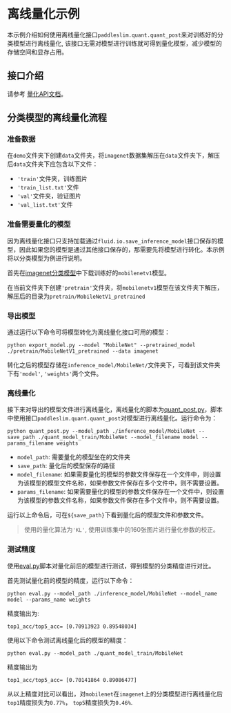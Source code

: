 # 离线量化示例

本示例介绍如何使用离线量化接口``paddleslim.quant.quant_post``来对训练好的分类模型进行离线量化, 该接口无需对模型进行训练就可得到量化模型，减少模型的存储空间和显存占用。

## 接口介绍

请参考 <a href='../../../paddleslim/quant/quantization_api_doc.md'>量化API文档</a>。

## 分类模型的离线量化流程

### 准备数据

在``demo``文件夹下创建``data``文件夹，将``imagenet``数据集解压在``data``文件夹下，解压后``data``文件夹下应包含以下文件：
- ``'train'``文件夹，训练图片
- ``'train_list.txt'``文件
- ``'val'``文件夹，验证图片
- ``'val_list.txt'``文件

### 准备需要量化的模型
因为离线量化接口只支持加载通过``fluid.io.save_inference_model``接口保存的模型，因此如果您的模型是通过其他接口保存的，那需要先将模型进行转化。本示例将以分类模型为例进行说明。

首先在[imagenet分类模型](https://github.com/PaddlePaddle/models/tree/develop/PaddleCV/image_classification#%E5%B7%B2%E5%8F%91%E5%B8%83%E6%A8%A1%E5%9E%8B%E5%8F%8A%E5%85%B6%E6%80%A7%E8%83%BD)中下载训练好的``mobilenetv1``模型。

在当前文件夹下创建``'pretrain'``文件夹，将``mobilenetv1``模型在该文件夹下解压，解压后的目录为``pretrain/MobileNetV1_pretrained``

### 导出模型
通过运行以下命令可将模型转化为离线量化接口可用的模型：
```
python export_model.py --model "MobileNet" --pretrained_model ./pretrain/MobileNetV1_pretrained --data imagenet
```
转化之后的模型存储在``inference_model/MobileNet/``文件夹下，可看到该文件夹下有``'model'``, ``'weights'``两个文件。

### 离线量化
接下来对导出的模型文件进行离线量化，离线量化的脚本为[quant_post.py](./quant_post.py)，脚本中使用接口``paddleslim.quant.quant_post``对模型进行离线量化。运行命令为：
```
python quant_post.py --model_path ./inference_model/MobileNet --save_path ./quant_model_train/MobileNet --model_filename model --params_filename weights
```

- ``model_path``: 需要量化的模型坐在的文件夹
- ``save_path``: 量化后的模型保存的路径
- ``model_filename``: 如果需要量化的模型的参数文件保存在一个文件中，则设置为该模型的模型文件名称，如果参数文件保存在多个文件中，则不需要设置。
- ``params_filename``: 如果需要量化的模型的参数文件保存在一个文件中，则设置为该模型的参数文件名称，如果参数文件保存在多个文件中，则不需要设置。

运行以上命令后，可在``${save_path}``下看到量化后的模型文件和参数文件。

> 使用的量化算法为``'KL'``, 使用训练集中的160张图片进行量化参数的校正。


### 测试精度

使用[eval.py](./eval.py)脚本对量化前后的模型进行测试，得到模型的分类精度进行对比。

首先测试量化前的模型的精度，运行以下命令：
```
python eval.py --model_path ./inference_model/MobileNet --model_name model --params_name weights
```
精度输出为:
```
top1_acc/top5_acc= [0.70913923 0.89548034]
```

使用以下命令测试离线量化后的模型的精度：

```
python eval.py --model_path ./quant_model_train/MobileNet
```

精度输出为
```
top1_acc/top5_acc= [0.70141864 0.89086477]
```
从以上精度对比可以看出，对``mobilenet``在``imagenet``上的分类模型进行离线量化后 ``top1``精度损失为``0.77%``， ``top5``精度损失为``0.46%``.
